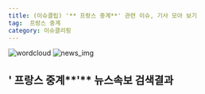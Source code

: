 ```yaml
---
title: (이슈클립) '** 프랑스 중계**' 관련 이슈, 기사 모아 보기
tag:  프랑스 중계
category: 이슈클리핑
---
```

![wordcloud](https://s3.ap-northeast-2.amazonaws.com/lyrics101-wordcloud/2018-09-07-1536262872.png)
![news_img](https://user-images.githubusercontent.com/42597476/44507050-1206f400-a6e4-11e8-8d98-7ffbfebb353f.png)
## **'** 프랑스 중계**'** 뉴스속보 검색결과

